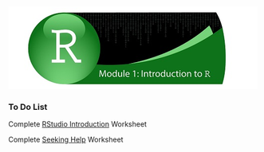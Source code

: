 ![](../fig/module_1_header.jpg)

### To Do List
Complete [RStudio Introduction](https://rawcdn.githack.com/mydatastory/r_intro_class/af4902279b03897e64ad4c7a8cde95ba17cd6838/_episodes_html/rstudio_intro.html) Worksheet

Complete [Seeking Help](https://rawcdn.githack.com/mydatastory/r_intro_class/f4092f3b80ca84d8e8d547128ea58ad9554cd483/_episodes_html/seeking_help.html) Worksheet
